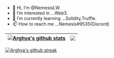 - 👋 Hi, I’m @NemesisLW
- 👀 I’m interested in ...Web3.
- 🌱 I’m currently learning ...Solidity,Truffle. 
- 📫 How to reach me ...Nemesis#9535(Discord)

<!---
NemesisLW/NemesisLW is a ✨ special ✨ repository because its `README.md` (this file) appears on your GitHub profile.
You can click the Preview link to take a look at your changes.
--->

| <a href="https://github.com/nemesisLW/github-readme-stats"><img align="center" src="https://github-readme-stats-nemesislw.vercel.app//api?username=NemesisLW&count_private=true&show_icons=true&theme=dracula&include_all_commits=true&hide_border=true" alt="Arghya's github stats" /></a> | <a href="https://github.com/nemesisLW/github-readme-stats"><img align="center" src="https://github-readme-stats-nemesislw.vercel.app//api/top-langs/?username=NemesisLW&layout=compact&hide=css,scss&theme=dracula&hide_border=true" /></a> |
| ------------- | ------------- |


[<img align="center" src="https://streak-stats.demolab.com/?user=NemesisLW&theme=gotham" alt="Arghya's github streak" />](https://git.io/streak-stats)
